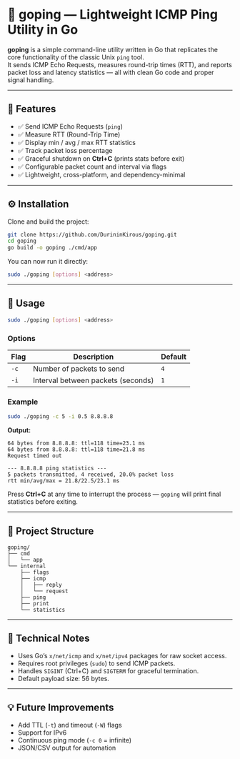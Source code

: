 # 🏓 goping — Lightweight ICMP Ping Utility in Go

**goping** is a simple command-line utility written in Go that replicates the core functionality of the classic Unix `ping` tool.  
It sends ICMP Echo Requests, measures round-trip times (RTT), and reports packet loss and latency statistics — all with clean Go code and proper signal handling.

---

## 🚀 Features

- ✅ Send ICMP Echo Requests (`ping`)
- ✅ Measure RTT (Round-Trip Time)
- ✅ Display min / avg / max RTT statistics
- ✅ Track packet loss percentage
- ✅ Graceful shutdown on **Ctrl+C** (prints stats before exit)
- ✅ Configurable packet count and interval via flags
- ✅ Lightweight, cross-platform, and dependency-minimal

---

## ⚙️ Installation

Clone and build the project:

```bash
git clone https://github.com/DurininKirous/goping.git
cd goping
go build -o goping ./cmd/app
````

You can now run it directly:

```bash
sudo ./goping [options] <address>
```

---

## 🧩 Usage

```bash
sudo ./goping [options] <address>
```

### Options

| Flag | Description                        | Default |
| ---- | ---------------------------------- | ------- |
| `-c` | Number of packets to send          | `4`     |
| `-i` | Interval between packets (seconds) | `1`     |

### Example

```bash
sudo ./goping -c 5 -i 0.5 8.8.8.8
```

**Output:**

```
64 bytes from 8.8.8.8: ttl=118 time=23.1 ms
64 bytes from 8.8.8.8: ttl=118 time=21.8 ms
Request timed out

--- 8.8.8.8 ping statistics ---
5 packets transmitted, 4 received, 20.0% packet loss
rtt min/avg/max = 21.8/22.5/23.1 ms
```

Press **Ctrl+C** at any time to interrupt the process —
`goping` will print final statistics before exiting.

---

## 🧠 Project Structure

```
goping/
├── cmd
│   └── app
└── internal
    ├── flags
    ├── icmp
    │   ├── reply
    │   └── request
    ├── ping
    ├── print
    └── statistics

```

---

## 🧰 Technical Notes

* Uses Go’s `x/net/icmp` and `x/net/ipv4` packages for raw socket access.
* Requires root privileges (`sudo`) to send ICMP packets.
* Handles `SIGINT` (Ctrl+C) and `SIGTERM` for graceful termination.
* Default payload size: 56 bytes.

---

## 💡 Future Improvements

* Add TTL (`-t`) and timeout (`-W`) flags
* Support for IPv6
* Continuous ping mode (`-c 0` = infinite)
* JSON/CSV output for automation
